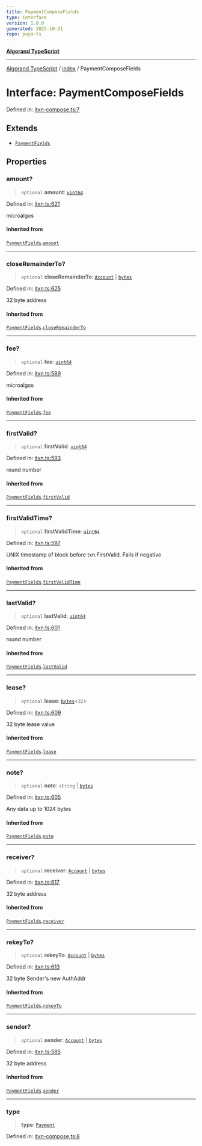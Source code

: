 ```yaml
---
title: PaymentComposeFields
type: interface
version: 1.0.0
generated: 2025-10-31
repo: puya-ts
---
```

[**Algorand TypeScript**](../../README.md)

***

[Algorand TypeScript](../../modules.md) / [index](../README.md) / PaymentComposeFields

# Interface: PaymentComposeFields

Defined in: [itxn-compose.ts:7](https://github.com/algorandfoundation/puya-ts/blob/main/packages/algo-ts/src/itxn-compose.ts#L7)

## Extends

- [`PaymentFields`](../../itxn/namespaces/itxn/interfaces/PaymentFields.md)

## Properties

### amount?

> `optional` **amount**: [`uint64`](../type-aliases/uint64.md)

Defined in: [itxn.ts:621](https://github.com/algorandfoundation/puya-ts/blob/main/packages/algo-ts/src/itxn.ts#L621)

microalgos

#### Inherited from

[`PaymentFields`](../../itxn/namespaces/itxn/interfaces/PaymentFields.md).[`amount`](../../itxn/namespaces/itxn/interfaces/PaymentFields.md#amount)

***

### closeRemainderTo?

> `optional` **closeRemainderTo**: [`Account`](../type-aliases/Account.md) \| [`bytes`](../type-aliases/bytes.md)

Defined in: [itxn.ts:625](https://github.com/algorandfoundation/puya-ts/blob/main/packages/algo-ts/src/itxn.ts#L625)

32 byte address

#### Inherited from

[`PaymentFields`](../../itxn/namespaces/itxn/interfaces/PaymentFields.md).[`closeRemainderTo`](../../itxn/namespaces/itxn/interfaces/PaymentFields.md#closeremainderto)

***

### fee?

> `optional` **fee**: [`uint64`](../type-aliases/uint64.md)

Defined in: [itxn.ts:589](https://github.com/algorandfoundation/puya-ts/blob/main/packages/algo-ts/src/itxn.ts#L589)

microalgos

#### Inherited from

[`PaymentFields`](../../itxn/namespaces/itxn/interfaces/PaymentFields.md).[`fee`](../../itxn/namespaces/itxn/interfaces/PaymentFields.md#fee)

***

### firstValid?

> `optional` **firstValid**: [`uint64`](../type-aliases/uint64.md)

Defined in: [itxn.ts:593](https://github.com/algorandfoundation/puya-ts/blob/main/packages/algo-ts/src/itxn.ts#L593)

round number

#### Inherited from

[`PaymentFields`](../../itxn/namespaces/itxn/interfaces/PaymentFields.md).[`firstValid`](../../itxn/namespaces/itxn/interfaces/PaymentFields.md#firstvalid)

***

### firstValidTime?

> `optional` **firstValidTime**: [`uint64`](../type-aliases/uint64.md)

Defined in: [itxn.ts:597](https://github.com/algorandfoundation/puya-ts/blob/main/packages/algo-ts/src/itxn.ts#L597)

UNIX timestamp of block before txn.FirstValid. Fails if negative

#### Inherited from

[`PaymentFields`](../../itxn/namespaces/itxn/interfaces/PaymentFields.md).[`firstValidTime`](../../itxn/namespaces/itxn/interfaces/PaymentFields.md#firstvalidtime)

***

### lastValid?

> `optional` **lastValid**: [`uint64`](../type-aliases/uint64.md)

Defined in: [itxn.ts:601](https://github.com/algorandfoundation/puya-ts/blob/main/packages/algo-ts/src/itxn.ts#L601)

round number

#### Inherited from

[`PaymentFields`](../../itxn/namespaces/itxn/interfaces/PaymentFields.md).[`lastValid`](../../itxn/namespaces/itxn/interfaces/PaymentFields.md#lastvalid)

***

### lease?

> `optional` **lease**: [`bytes`](../type-aliases/bytes.md)\<`32`\>

Defined in: [itxn.ts:609](https://github.com/algorandfoundation/puya-ts/blob/main/packages/algo-ts/src/itxn.ts#L609)

32 byte lease value

#### Inherited from

[`PaymentFields`](../../itxn/namespaces/itxn/interfaces/PaymentFields.md).[`lease`](../../itxn/namespaces/itxn/interfaces/PaymentFields.md#lease)

***

### note?

> `optional` **note**: `string` \| [`bytes`](../type-aliases/bytes.md)

Defined in: [itxn.ts:605](https://github.com/algorandfoundation/puya-ts/blob/main/packages/algo-ts/src/itxn.ts#L605)

Any data up to 1024 bytes

#### Inherited from

[`PaymentFields`](../../itxn/namespaces/itxn/interfaces/PaymentFields.md).[`note`](../../itxn/namespaces/itxn/interfaces/PaymentFields.md#note)

***

### receiver?

> `optional` **receiver**: [`Account`](../type-aliases/Account.md) \| [`bytes`](../type-aliases/bytes.md)

Defined in: [itxn.ts:617](https://github.com/algorandfoundation/puya-ts/blob/main/packages/algo-ts/src/itxn.ts#L617)

32 byte address

#### Inherited from

[`PaymentFields`](../../itxn/namespaces/itxn/interfaces/PaymentFields.md).[`receiver`](../../itxn/namespaces/itxn/interfaces/PaymentFields.md#receiver)

***

### rekeyTo?

> `optional` **rekeyTo**: [`Account`](../type-aliases/Account.md) \| [`bytes`](../type-aliases/bytes.md)

Defined in: [itxn.ts:613](https://github.com/algorandfoundation/puya-ts/blob/main/packages/algo-ts/src/itxn.ts#L613)

32 byte Sender's new AuthAddr

#### Inherited from

[`PaymentFields`](../../itxn/namespaces/itxn/interfaces/PaymentFields.md).[`rekeyTo`](../../itxn/namespaces/itxn/interfaces/PaymentFields.md#rekeyto)

***

### sender?

> `optional` **sender**: [`Account`](../type-aliases/Account.md) \| [`bytes`](../type-aliases/bytes.md)

Defined in: [itxn.ts:585](https://github.com/algorandfoundation/puya-ts/blob/main/packages/algo-ts/src/itxn.ts#L585)

32 byte address

#### Inherited from

[`PaymentFields`](../../itxn/namespaces/itxn/interfaces/PaymentFields.md).[`sender`](../../itxn/namespaces/itxn/interfaces/PaymentFields.md#sender)

***

### type

> **type**: [`Payment`](../enumerations/TransactionType.md#payment)

Defined in: [itxn-compose.ts:8](https://github.com/algorandfoundation/puya-ts/blob/main/packages/algo-ts/src/itxn-compose.ts#L8)
